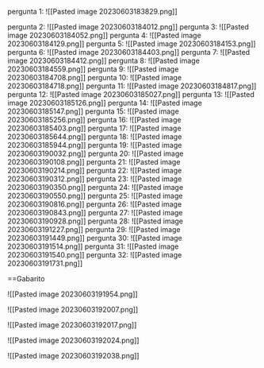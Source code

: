 pergunta 1:
![[Pasted image 20230603183829.png]]

pergunta 2:
![[Pasted image 20230603184012.png]]
pergunta 3:
![[Pasted image 20230603184052.png]]
pergunta 4:
![[Pasted image 20230603184129.png]]
pergunta 5:
![[Pasted image 20230603184153.png]]
pergunta 6:
![[Pasted image 20230603184403.png]]
pergunta 7:
![[Pasted image 20230603184412.png]]
pergunta 8:
![[Pasted image 20230603184559.png]]
pergunta 9:
![[Pasted image 20230603184708.png]]
pergunta 10:
![[Pasted image 20230603184718.png]]
pergunta 11:
![[Pasted image 20230603184817.png]]
pergunta 12:
![[Pasted image 20230603185027.png]]
pergunta 13:
![[Pasted image 20230603185126.png]]
pergunta 14:
![[Pasted image 20230603185147.png]]
pergunta 15:
![[Pasted image 20230603185256.png]]
pergunta 16:
![[Pasted image 20230603185403.png]]
pergunta 17:
![[Pasted image 20230603185644.png]]
pergunta 18:
![[Pasted image 20230603185944.png]]
pergunta 19:
![[Pasted image 20230603190032.png]]
pergunta 20:
![[Pasted image 20230603190108.png]]
pergunta 21:
![[Pasted image 20230603190214.png]]
pergunta 22:
![[Pasted image 20230603190312.png]]
pergunta 23:
![[Pasted image 20230603190350.png]]
pergunta 24:
![[Pasted image 20230603190550.png]]
pergunta 25:
![[Pasted image 20230603190816.png]]
pergunta 26:
![[Pasted image 20230603190843.png]]
pergunta 27:
![[Pasted image 20230603190928.png]]
pergunta 28:
![[Pasted image 20230603191227.png]]
pergunta 29:
![[Pasted image 20230603191449.png]]
pergunta 30:
![[Pasted image 20230603191514.png]]
pergunta 31:
![[Pasted image 20230603191540.png]]
pergunta 32:
![[Pasted image 20230603191731.png]]


==Gabarito

![[Pasted image 20230603191954.png]]

![[Pasted image 20230603192007.png]]

![[Pasted image 20230603192017.png]]

![[Pasted image 20230603192024.png]]

![[Pasted image 20230603192038.png]]